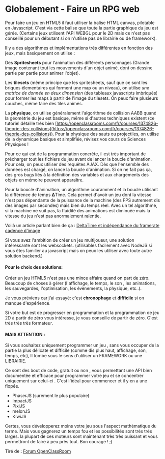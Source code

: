 # Globalement - Faire un RPG web

Pour faire un jeu en HTML5 il faut utiliser la
balise HTML canvas, pilotable en Javascript. C'est via cette balise que toute
la partie graphique du jeu est gérée. (Certains jeux utilisent l'API WEBGL pour
le 2D mais ce n'est pas conseillé pour un débutant si on n'utilise pas de
librairie ou de framework).

Il y a des algorithmes et implémentations très
différentes en fonction des jeux, mais basiquement on utilise :

Des **Spritesheets** pour l'animation des
différents personnages (Grande image contenant tout les mouvements d'un objet
animé, dont on dessine partie par partie pour animer l'objet).

Les **tilesets** (même principe que les
spritesheets, sauf que ce sont les briques élementaires qui forment une map ou
un niveau), on utilise *une matrice de donnée en deux dimension* (des
tableaux javascripts imbriqués) pour former les maps à partir de l'image du
tilesets. On peux faire plusieurs couches, même faire des tiles animés.

La **physique**, on utilise généralement
l'algorithme de collision AABB quand la géométrie du jeu est basique, même si
d'autres techniques existent (ce tutoriel détaille très bien [https://openclassrooms.com/fr/courses/1374826-theorie-des-collisions](https://openclassrooms.com/fr/courses/1374826-theorie-des-collisions)).
Pour la physique des sauts ou projectiles, on utilise de la dynamique basique
et simplifiée, révisez vos cours de Sciences Physiques !

Pour ce qui est de la programmation concrète,
il est très important de précharger tout les fichiers du jeu avant de lancer la
boucle d'animation. Pour cela, on peux utiliser des requêtes AJAX. Dès que
l'ensemble des données est chargé, on lance la boucle d'animation. Si on ne
fait pas ça, des gros bugs liés à la définition des variables et aux
chargements des objets en mémoire peuvent apparaître.

Pour la boucle d'animation, un algorithme
couramment et la boucle utilisant la différence de temps 𝚫Time. Cela permet d'avoir un jeu dont la vitesse n'est pas dépendante de
la puissance de la machine (des FPS autrement dis des images par secondes) mais
bien du temps réel. Avec un tel algorithme, si la machine ne suit pas, la
fluidité des animations est diminuée mais la vitesse du jeu n'est pas
anormalement ralentie.

Voilà un article parlant bien de ça :
[DeltaTime et indépendance du framerate cadence d'image](https://www.scirra.com/tutorials/67/delta-time-et-indpendance-du-framerate-cadence-dimages/fr)

 

Si vous avez l'ambition de créer un jeu
multijoueur, une solution intéressante sont les websockets. (utilisables
facilement avec NodeJS si vous êtes familier au javascript mais on peux les
utiliser avec toute autre solution backend.)

 

#### Pour le choix des solutions:

Créer un jeu HTML5 n'est pas une mince affaire
quand on part de zéro. Beaucoup de choses à gérer (l'affichage, le temps, le
son , les animations, les sauvegardes, l'optimisation, les évènements, la
physique, etc..).

Je vous préviens car j'ai essayé: c'est **chronophage** et **difficile** si on manque d'expérience.

Si votre but est de progresser en
programmation et la programmation de jeu 2D à partir de zéro vous intéresse, je
vous conseille de partir de zéro. C'est très très très formateur.

 

#### MAIS ATTENTION :

Si vous souhaitez uniquement programmer un jeu
, sans vous occuper de la partie la plus délicate et difficile (comme dis plus
haut, affichage, son, temps, etc), Il tombe sous le sens d'utiliser un
FRAMEWORK ou une LIBRAIRIE.

Ce sont des bout de code, gratuit ou non ,
vous permettant une API bien documentée et efficace pour programmer votre jeu
et se concentrer uniquement sur celui-ci . C'est l'idéal pour commencer et il y
en a une flopée.
- PhaserJS (surement le plus populaire)
- ImpactJS
- PixiJS
- melonJS
- KiwiJS

Certes, vous développerez moins votre jeu sous
l'aspect mathématique du terme. Mais vous gagnerez un temps fou et les
possibilités sont très très larges. la plupart de ces moteurs sont maintenant
très très puissant et vous permettront de faire à peu près tout. Bon courage !
;)

 

Tiré de : [Forum OpenClassRoom](https://openclassrooms.com/forum/sujet/big-tuto-creer-un-rpg-avec-html5?page=10)